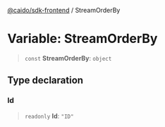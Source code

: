 [@caido/sdk-frontend](../index.md) / StreamOrderBy

# Variable: StreamOrderBy

> `const` **StreamOrderBy**: `object`

## Type declaration

### Id

> `readonly` **Id**: `"ID"`
